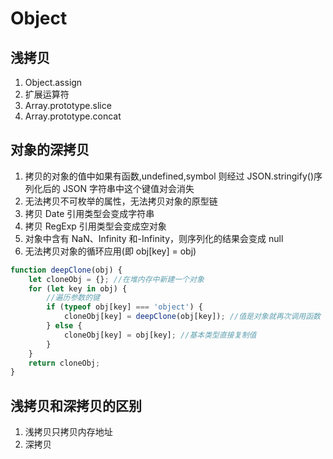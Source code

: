 # Object

## 浅拷贝

1. Object.assign
2. 扩展运算符
3. Array.prototype.slice
4. Array.prototype.concat

## 对象的深拷贝

1. 拷贝的对象的值中如果有函数,undefined,symbol 则经过 JSON.stringify()序列化后的 JSON 字符串中这个键值对会消失
2. 无法拷贝不可枚举的属性，无法拷贝对象的原型链
3. 拷贝 Date 引用类型会变成字符串
4. 拷贝 RegExp 引用类型会变成空对象
5. 对象中含有 NaN、Infinity 和-Infinity，则序列化的结果会变成 null
6. 无法拷贝对象的循环应用(即 obj[key] = obj)

```js
function deepClone(obj) {
    let cloneObj = {}; //在堆内存中新建一个对象
    for (let key in obj) {
        //遍历参数的键
        if (typeof obj[key] === 'object') {
            cloneObj[key] = deepClone(obj[key]); //值是对象就再次调用函数
        } else {
            cloneObj[key] = obj[key]; //基本类型直接复制值
        }
    }
    return cloneObj;
}
```

## 浅拷贝和深拷贝的区别

1. 浅拷贝只拷贝内存地址
2. 深拷贝